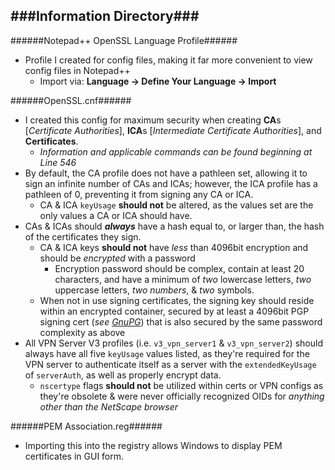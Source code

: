 ###Information Directory###
---
######Notepad++ OpenSSL Language Profile######
- Profile I created for config files, making it far more convenient to view config files in Notepad++
  - Import via: **Language -> Define Your Language -> Import**


######OpenSSL.cnf######
- I created this config for maximum security when creating **CA**s [_Certificate Authorities_], **ICA**s [_Intermediate Certificate Authorities_], and **Certificates**.
  - _Information and applicable commands can be found beginning at Line 546_
- By default, the CA profile does not have a pathleen set, allowing it to sign an infinite number of CAs and ICAs; however, the ICA profile has a pathleen of 0, preventing it from signing any CA or ICA. 
  - CA & ICA `keyUsage` **should not** be altered, as the values set are the only values a CA or ICA should have.
- CAs & ICAs should **_always_** have a hash equal to, or larger than, the hash of the certificates they sign.
  - CA & ICA keys **should not** have _less_ than 4096bit encryption and should be _encrypted_ with a password
    - Encryption password should be complex, contain at least 20 characters, and have a minimum of _two_ lowercase letters, _two_ uppercase letters, _two numbers_, & _two_ symbols.
  - When not in use signing certificates, the signing key should reside within an encrypted container, secured by at least a 4096bit PGP signing cert (_see [GnuPG](https://www.gnupg.org/)_) that is also secured by the same password complexity as above
- All VPN Server V3 profiles (i.e. `v3_vpn_server1` & `v3_vpn_server2`) should always have all five `keyUsage` values listed, as they're required for the VPN server to authenticate itself as a server with the `extendedKeyUsage` of `serverAuth`, as well as properly encrypt data.
  - `nscertype` flags **should not** be utilized within certs or VPN configs as they're obsolete & were never officially recognized OIDs for _anything other than the NetScape browser_ 


######PEM Association.reg######
  - Importing this into the registry allows Windows to display PEM certificates in GUI form.

